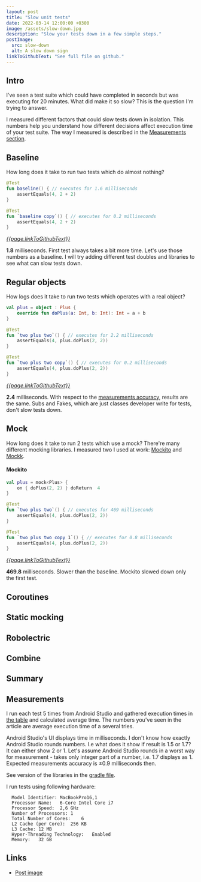 ```yaml
---
layout: post
title: "Slow unit tests"
date: 2022-03-14 12:00:00 +0300
image: /assets/slow-down.jpg
description: "Slow your tests down in a few simple steps."
postImage:
  src: slow-down
  alt: A slow down sign
linkToGithubText: "See full file on github."
---
```

## Intro

I've seen a test suite which could have completed in seconds but was executing for 20 minutes.
What did make it so slow?
This is the question I'm trying to answer.


I measured different factors that could slow tests down in isolation.
This numbers help you understand how different decisions affect execution time of your test suite. The way I measured is described in the [Measurements section](#measurements).

## Baseline

How long does it take to run two tests which do almost nothing?

```kotlin
@Test
fun baseline() { // executes for 1.6 milliseconds
    assertEquals(4, 2 + 2)
}

@Test
fun `baseline copy`() { // executes for 0.2 milliseconds
    assertEquals(4, 2 + 2)
}
```

*[{{page.linkToGithubText}}](https://github.com/VysotskiVadim/slow-unit-tests/blob/main/app/src/test/java/dev/vadzimv/slowtests/Baseline.kt)*

**1.8** milliseconds. First test always takes a bit more time.
Let's use those numbers as a baseline.
I will try adding different test doubles and libraries to see what can slow tests down.

## Regular objects

How logs does it take to run two tests which operates with a real object?

```kotlin
val plus = object : Plus {
    override fun doPlus(a: Int, b: Int): Int = a + b
}

@Test
fun `two plus two`() { // executes for 2.2 milliseconds
    assertEquals(4, plus.doPlus(2, 2))
}

@Test
fun `two plus two copy`() { // executes for 0.2 milliseconds
    assertEquals(4, plus.doPlus(2, 2))
}
```

*[{{page.linkToGithubText}}](https://github.com/VysotskiVadim/slow-unit-tests/blob/main/app/src/test/java/dev/vadzimv/slowtests/Objects.kt)*

**2.4** milliseconds. With respect to the [measurements accuracy](#measurements), results are the same. Subs and Fakes, which are just classes developer write for tests, don't slow tests down.

## Mock

How long does it take to run 2 tests which use a mock?
There're many different mocking libraries.
I measured two I used at work: [Mockito](https://github.com/mockito/mockito-kotlin) and [Mockk](https://mockk.io/).

#### Mockito

```kotlin
val plus = mock<Plus> {
    on { doPlus(2, 2) } doReturn  4
}

@Test
fun `two plus two`() { // executes for 469 milliseconds
    assertEquals(4, plus.doPlus(2, 2))
}

@Test
fun `two plus two copy 1`() { // executes for 0.8 milliseconds
    assertEquals(4, plus.doPlus(2, 2))
}
```

*[{{page.linkToGithubText}}](https://github.com/VysotskiVadim/slow-unit-tests/blob/main/app/src/test/java/dev/vadzimv/slowtests/ObjectMockingMockito.kt)*

**469.8** milliseconds. Slower than the baseline. Mockito slowed down only the first test.  

## Coroutines
## Static mocking
## Robolectric
## Combine
## Summary
## Measurements

I run each test 5 times from Android Studio and gathered execution times in [the table](https://docs.google.com/spreadsheets/d/e/2PACX-1vQb3HN-M4jj417zp1hl77S2at7_3YUfbdMFZhpWLRjVKRBlRFmibZDS8KDidZlMmEBVuQ990FltpSv8/pubhtml) and calculated average time.
The numbers you've seen in the article are average execution time of a several tries.

Android Studio's UI displays time in milliseconds.
I don't know how exactly Android Studio rounds numbers.
I.e what does it show if result is 1.5 or 1.7?
It can either show 2 or 1.
Let's assume Android Studio rounds in a worst way for measurement - takes only integer part of a number, i.e. 1.7 displays as 1.
Expected measurements accuracy is ±0.9 milliseconds then.

See version of the libraries in the [gradle file](https://github.com/VysotskiVadim/slow-unit-tests/blob/main/app/build.gradle#L40).

I run tests using following hardware:
```
  Model Identifier:	MacBookPro16,1
  Processor Name:	6-Core Intel Core i7
  Processor Speed:	2,6 GHz
  Number of Processors:	1
  Total Number of Cores:	6
  L2 Cache (per Core):	256 KB
  L3 Cache:	12 MB
  Hyper-Threading Technology:	Enabled
  Memory:	32 GB
```

## Links
* [Post image](https://www.flickr.com/photos/88158306@N03/45968616764/)